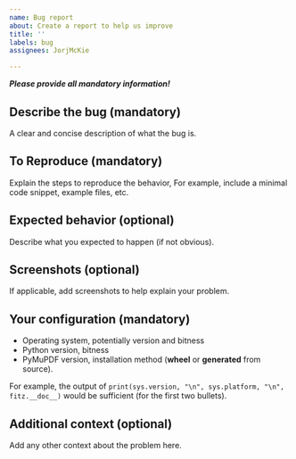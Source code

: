 ```yaml
---
name: Bug report
about: Create a report to help us improve
title: ''
labels: bug
assignees: JorjMcKie

---
```


_**Please provide all mandatory information!**_

## Describe the bug (mandatory)
A clear and concise description of what the bug is.

## To Reproduce (mandatory)
Explain the steps to reproduce the behavior, For example, include a minimal code snippet, example files, etc.

## Expected behavior (optional)
Describe what you expected to happen (if not obvious).

## Screenshots (optional)
If applicable, add screenshots to help explain your problem.

## Your configuration (mandatory)
 - Operating system, potentially version and bitness
 - Python version, bitness
 - PyMuPDF version, installation method (**wheel** or **generated** from source).

For example, the output of `print(sys.version, "\n", sys.platform, "\n", fitz.__doc__)` would be sufficient (for the first two bullets).

## Additional context (optional)
Add any other context about the problem here.
